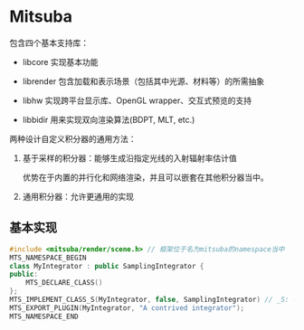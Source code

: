 # Mitsuba

包含四个基本支持库：

- libcore 实现基本功能

- librender 包含加载和表示场景（包括其中光源、材料等）的所需抽象

- libhw 实现跨平台显示库、OpenGL wrapper、交互式预览的支持

- libbidir 用来实现双向渲染算法(BDPT, MLT, etc.)



两种设计自定义积分器的通用方法：

1. 基于采样的积分器：能够生成沿指定光线的入射辐射率估计值

   优势在于内置的并行化和网络渲染，并且可以嵌套在其他积分器当中。

2. 通用积分器：允许更通用的实现

 

## 基本实现



``` c++
#include <mitsuba/render/scene.h> // 框架位于名为mitsuba的namespace当中
MTS_NAMESPACE_BEGIN
class MyIntegrator : public SamplingIntegrator {
public:
    MTS_DECLARE_CLASS()
};
MTS_IMPLEMENT_CLASS_S(MyIntegrator, false, SamplingIntegrator) // _S: 可序列化的类
MTS_EXPORT_PLUGIN(MyIntegrator, "A contrived integrator");
MTS_NAMESPACE_END
```